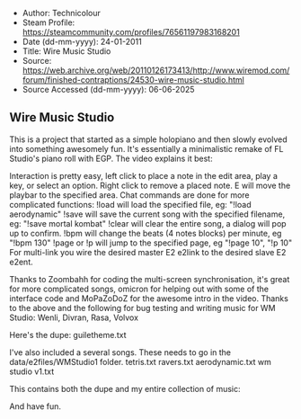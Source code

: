 - Author: Technicolour
- Steam Profile: https://steamcommunity.com/profiles/76561197983168201
- Date (dd-mm-yyyy): 24-01-2011
- Title: Wire Music Studio
- Source: https://web.archive.org/web/20110126173413/http://www.wiremod.com/forum/finished-contraptions/24530-wire-music-studio.html
- Source Accessed (dd-mm-yyyy): 06-06-2025

## Wire Music Studio

This is a project that started as a simple holopiano and then slowly evolved into something awesomely fun. It's essentially a minimalistic remake of FL Studio's piano roll with EGP. The video explains it best:

Interaction is pretty easy, left click to place a note in the edit area, play a key, or select an option. Right click to remove a placed note. E will move the playbar to the specified area. Chat commands are done for more complicated functions:
!load will load the specified file, eg: "!load aerodynamic"
!save will save the current song with the specified filename, eg: "!save mortal kombat"
!clear will clear the entire song, a dialog will pop up to confirm.
!bpm will change the beats (4 notes blocks) per minute, eg "!bpm 130"
!page or !p will jump to the specified page, eg "!page 10", "!p 10"
For multi-link you wire the desired master E2 e2link to the desired slave E2 e2ent.

Thanks to Zoombahh for coding the multi-screen synchronisation, it's great for more complicated songs, omicron for helping out with some of the interface code and MoPaZoDoZ for the awesome intro in the video. Thanks to the above and the following for bug testing and writing music for WM Studio: Wenli, Divran, Rasa, Volvox

Here's the dupe:
guiletheme.txt

I've also included a several songs. These needs to go in the data/e2files/WMStudio1 folder.
tetris.txt
ravers.txt
aerodynamic.txt
wm studio v1.txt

This contains both the dupe and my entire collection of music:

And have fun.
